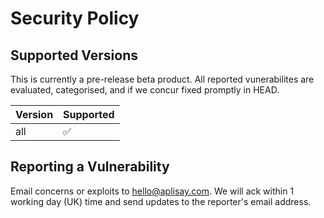 # Security Policy

## Supported Versions

This is currently a pre-release beta product.
All reported vunerabilites are evaluated, categorised, and if we concur fixed promptly in HEAD.

| Version | Supported          |
| ------- | ------------------ |
| all     | :white_check_mark: |


## Reporting a Vulnerability

Email concerns or exploits to hello@aplisay.com. We will ack within 1 working day (UK) time
and send updates to the reporter's email address.
